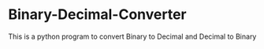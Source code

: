 # Binary-Decimal-Converter
This is a python program to convert Binary to Decimal and Decimal to Binary
